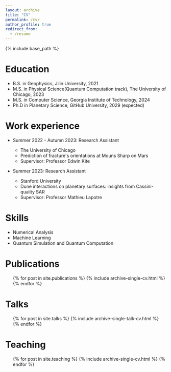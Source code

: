 ```yaml
---
layout: archive
title: "CV"
permalink: /cv/
author_profile: true
redirect_from:
  - /resume
---
```


{% include base_path %}

Education
======
* B.S. in Geophysics, Jilin University, 2021
* M.S. in Physical Science(Quantum Computation track), The University of Chicago, 2023
* M.S. in Computer Science, Georgia Institute of Technology, 2024
* Ph.D in Planetary Science, GitHub University, 2029 (expected)

Work experience
======
* Summer 2022 - Autumn 2023: Research Assistant
  * The University of Chicago
  * Prediction of fracture's orientations at Mouns Sharp on Mars
  * Supervisor: Professor Edwin Kite

* Summer 2023: Research Assistant
  * Stanford University
  * Dune interactions on planetary surfaces: insights from Cassini-quality SAR
  * Supervisor: Professor Mathieu Lapotre
  
Skills
======
* Numerical Analysis
* Machine Learning
* Quantum Simulation and Quantum Computation

Publications
======
  <ul>{% for post in site.publications %}
    {% include archive-single-cv.html %}
  {% endfor %}</ul>
  
Talks
======
  <ul>{% for post in site.talks %}
    {% include archive-single-talk-cv.html %}
  {% endfor %}</ul>
  
Teaching
======
  <ul>{% for post in site.teaching %}
    {% include archive-single-cv.html %}
  {% endfor %}</ul>
  

